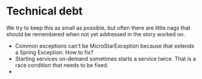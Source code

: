 Technical debt
==============

We try to keep this as small as possible, but often there are little nags that should be
remembered when not yet addressed in the story worked on.

- Common exceptions can't be MicroStarException because that extends a Spring Exception. How to fix?
- Starting services on-demand sometimes starts a service twice. That is a race condition that needs to be fixed.
- 

